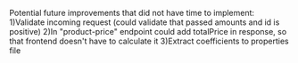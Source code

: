 Potential future improvements that did not have time to implement:
1)Validate incoming request (could validate that passed amounts and id is positive)
2)In "product-price" endpoint could add totalPrice in response, so that frontend doesn't have to calculate it
3)Extract coefficients to properties file